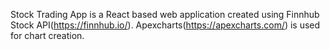 Stock Trading App is a React based web application created using Finnhub Stock API(https://finnhub.io/). Apexcharts(https://apexcharts.com/) is used for chart creation.